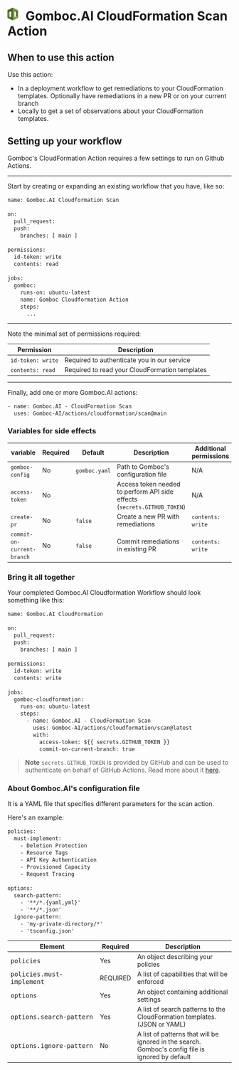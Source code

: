# <img src="../../assets/cloudformation-logo.png" style="margin-right:10px" width="24"/> Gomboc.AI CloudFormation Scan Action

## When to use this action

Use this action:
- In a deployment workflow to get remediations to your CloudFormation templates. Optionally have remediations in a new PR or on your current branch
- Locally to get a set of observations about your CloudFormation templates.

## Setting up your workflow

Gomboc's CloudFormation Action requires a few settings to run on Github Actions.

---

Start by creating or expanding an existing workflow that you have, like so:

```
name: Gomboc.AI Cloudformation Scan

on:
  pull_request:
  push:
    branches: [ main ]

permissions:
  id-token: write
  contents: read

jobs:
  gomboc:
    runs-on: ubuntu-latest
    name: Gomboc Cloudformation Action
    steps:
      ...
```

---

Note the minimal set of permissions required:

| Permission | Description |
| --- | --- |
| `id-token: write` | Required to authenticate you in our service |
| `contents: read` | Required to read your CloudFormation templates |

---

Finally, add one or more Gomboc.AI actions:

```
- name: Gomboc.AI - CloudFormation Scan
  uses: Gomboc-AI/actions/cloudformation/scan@main
```

### Variables for side effects

| variable | Required | Default | Description | Additional permissions |
| --- | --- | --- | --- | --- |
| `gomboc-config` | No |  `gomboc.yaml` | Path to Gomboc's configuration file | N/A |
| `access-token` | No |   | Access token needed to perform API side effects (`secrets.GITHUB_TOKEN`) | N/A |
| `create-pr` | No |  `false` | Create a new PR with remediations | `contents: write` |
| `commit-on-current-branch` | No |  `false` | Commit remediations in existing PR | `contents: write` |

### Bring it all together

Your completed Gomboc.AI Cloudformation Workflow should look something like this:

```
name: Gomboc.AI CloudFormation

on:
  pull_request:
  push:
    branches: [ main ]

permissions:
  id-token: write
  contents: write

jobs:
  gomboc-cloudformation:
    runs-on: ubuntu-latest
    steps:
      - name: Gomboc.AI - CloudFormation Scan
        uses: Gomboc-AI/actions/cloudformation/scan@latest
        with:
          access-token: ${{ secrets.GITHUB_TOKEN }} 
          commit-on-current-branch: true
```

> **Note**
> `secrets.GITHUB_TOKEN` is provided by GitHub and can be used to authenticate on behalf of GitHub Actions. Read more about it [here](https://docs.github.com/en/actions/security-guides/automatic-token-authentication).

### About Gomboc.AI's configuration file

It is a YAML file that specifies different parameters for the scan action.

Here's an example:

```
policies: 
  must-implement:
    - Deletion Protection
    - Resource Tags
    - API Key Authentication
    - Provisioned Capacity
    - Request Tracing

options:
  search-pattern:
    - '**/*.{yaml,yml}'
    - '**/*.json'
  ignore-pattern:
    - 'my-private-directory/*'
    - 'tsconfig.json'
```

| Element | Required | Description |
| --- | --- | --- |
| <kbd>policies</kbd> | Yes | An object describing your policies |
| <kbd>policies.must-implement</kbd> | REQUIRED | A list of capabilities that will be enforced |
| <kbd>options</kbd> | Yes | An object containing additional settings |
| <kbd>options.search&#x2011;pattern</kbd> | Yes |  A list of search patterns to the CloudFormation templates. (JSON or YAML) |
| <kbd>options.ignore&#x2011;pattern</kbd> | No |  A list of patterns that will be ignored in the search. Gomboc's config file is ignored by default |
